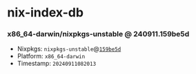 # nix-index-db
### x86_64-darwin/nixpkgs-unstable @ 240911.159be5d
- Nixpkgs: `nixpkgs-unstable`@[`159be5d`](https://github.com/NixOS/nixpkgs/commit/159be5db480d1df880a0135ca0bfed84c2f88353)
- Platform: `x86_64-darwin`
- Timestamp: `20240911082013`
